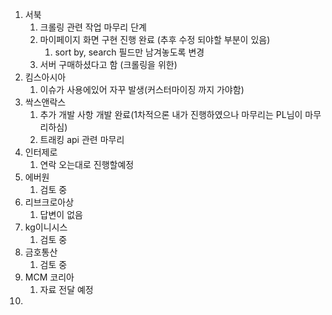 1. 서북
	1. 크롤링 관련 작업 마무리 단계
	2. 마이페이지 화면 구현 진행 완료 (추후 수정 되야할 부분이 있음)
		1. sort by, search 필드만 남겨놓도록 변경
	3. 서버 구매하셨다고 함 (크롤링을 위한)
2. 킴스아시아
	1. 이슈가 사용에있어 자꾸 발생(커스터마이징 까지 가야함)
3. 싹스앤락스
	1. 추가 개발 사항 개발 완료(1차적으론 내가 진행하였으나 마무리는 PL님이 마무리하심)
	2. 트래킹 api 관련 마무리
4. 인터제로
	1. 연락 오는대로 진행할예정
5. 에버원
	1. 검토 중
6. 리브크로아상
	1. 답변이 없음
7. kg이니시스
	1. 검토 중
8. 금호통산
	1. 검토 중
9. MCM 코리아
	1. 자료 전달 예정
10. 